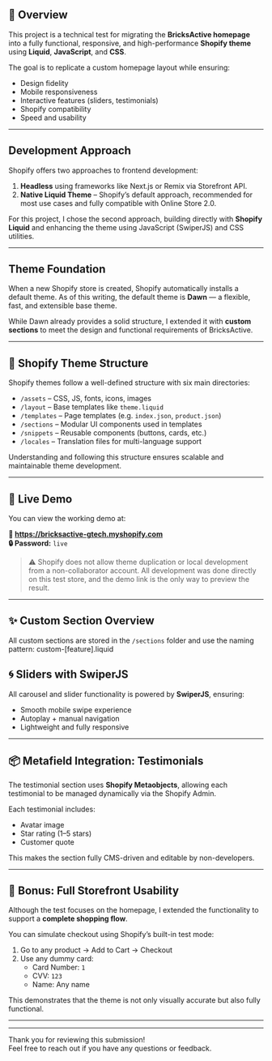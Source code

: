 

## 🧩 Overview

This project is a technical test for migrating the **BricksActive homepage** into a fully functional, responsive, and high-performance **Shopify theme** using **Liquid**, **JavaScript**, and **CSS**.

The goal is to replicate a custom homepage layout while ensuring:
- Design fidelity
- Mobile responsiveness
- Interactive features (sliders, testimonials)
- Shopify compatibility
- Speed and usability

---

##  Development Approach

Shopify offers two approaches to frontend development:

1. **Headless** using frameworks like Next.js or Remix via Storefront API.
2. **Native Liquid Theme** – Shopify’s default approach, recommended for most use cases and fully compatible with Online Store 2.0.

For this project, I chose the second approach, building directly with **Shopify Liquid** and enhancing the theme using JavaScript (SwiperJS) and CSS utilities.

---

##  Theme Foundation

When a new Shopify store is created, Shopify automatically installs a default theme. As of this writing, the default theme is **Dawn** — a flexible, fast, and extensible base theme.

While Dawn already provides a solid structure, I extended it with **custom sections** to meet the design and functional requirements of BricksActive.

---

## 📁 Shopify Theme Structure

Shopify themes follow a well-defined structure with six main directories:

- `/assets` – CSS, JS, fonts, icons, images
- `/layout` – Base templates like `theme.liquid`
- `/templates` – Page templates (e.g. `index.json`, `product.json`)
- `/sections` – Modular UI components used in templates
- `/snippets` – Reusable components (buttons, cards, etc.)
- `/locales` – Translation files for multi-language support

Understanding and following this structure ensures scalable and maintainable theme development.

---

## 🚀 Live Demo

You can view the working demo at:

**🔗 https://bricksactive-gtech.myshopify.com**  
**🔒 Password:** `live`

> ⚠️ Shopify does not allow theme duplication or local development from a non-collaborator account. All development was done directly on this test store, and the demo link is the only way to preview the result.

---

## ✨ Custom Section Overview

All custom sections are stored in the `/sections` folder and use the naming pattern:
custom-[feature].liquid





## 🌀 Sliders with SwiperJS

All carousel and slider functionality is powered by **SwiperJS**, ensuring:
- Smooth mobile swipe experience
- Autoplay + manual navigation
- Lightweight and fully responsive

---

## 📦 Metafield Integration: Testimonials

The testimonial section uses **Shopify Metaobjects**, allowing each testimonial to be managed dynamically via the Shopify Admin.

Each testimonial includes:
- Avatar image
- Star rating (1–5 stars)
- Customer quote

This makes the section fully CMS-driven and editable by non-developers.

---

## 🛒 Bonus: Full Storefront Usability

Although the test focuses on the homepage, I extended the functionality to support a **complete shopping flow**.

You can simulate checkout using Shopify’s built-in test mode:

1. Go to any product → Add to Cart → Checkout  
2. Use any dummy card:
   - Card Number: `1`
   - CVV: `123`
   - Name: Any name

This demonstrates that the theme is not only visually accurate but also fully functional.

---



---

Thank you for reviewing this submission!  
Feel free to reach out if you have any questions or feedback.
